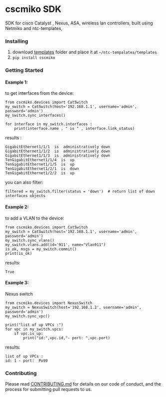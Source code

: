 # cscmiko SDK

SDK for cisco Catalyst , Nexus, ASA, wireless lan controllers, built using Netmiko and ntc-templates,

### Installing

1. download [templates](https://github.com/Ali-aqrabawi/cscmiko) folder and place it at `~/ntc-tempalates/templates`
2. `pip install cscmiko`

### Getting Started

#### Example 1:

to get interfaces from the device:

    from cscmiko.devices import CatSwitch
    my_switch = CatSwitch(host='192.168.1.1', username='admin', password='admin')
    my_switch.sync_interfaces()

    for interface in my_switch.interfaces :
        print(interface.name , " is " , interface.link_status)

results :

    GigabitEthernet1/1/1  is  administratively down
    GigabitEthernet1/1/2  is  administratively down
    GigabitEthernet1/1/3  is  administratively down
    TenGigabitEthernet1/1/4  is  up
    TenGigabitEthernet1/1/5  is  up
    TenGigabitEthernet1/2/1  is  down
    TenGigabitEthernet1/2/2  is  up

you can also filter:

    filtered = my_switch.filter(status = 'down')  # return list of down interfaces objects

#### Example 2:
to add a VLAN to the device:

    from cscmiko.devices import CatSwitch
    my_switch = CatSwitch(host='192.168.1.1', username='admin', password='admin')
    my_switch.sync_vlans()
    my_switch.vlans.add(id='911', name="Vlan911")
    is_ok, msgs = my_switch.commit()
    print(is_ok)


results:

    True


#### Example 3:
Nexus switch

    from cscmiko.devices import NexusSwitch
    my_switch = NexusSwitch(host='192.168.1.2', username='admin', password='admin')
    my_switch.sync_vpc()

    print("list of up VPCs :")
    for vpc in my_switch.vpcs:
        if vpc.is_up:
            print("id:",vpc.id,"- port: ",vpc.port)

results:

    list of up VPCs :
    id: 1 - port:  Po99

### Contributing

Please read [CONTRIBUTING.md](https://github.com/Ali-aqrabawi/cscmiko/blob/master/CONTRIBUTION.md)  for details on our code of conduct, and the process for submitting pull requests to us.
